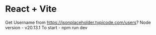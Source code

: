 # React + Vite
Get Username from https://jsonplaceholder.typicode.com/users?
Node version - v20.13.1
To start - npm run dev 
